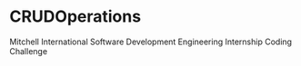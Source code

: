 # CRUDOperations
Mitchell International Software Development Engineering Internship Coding Challenge
